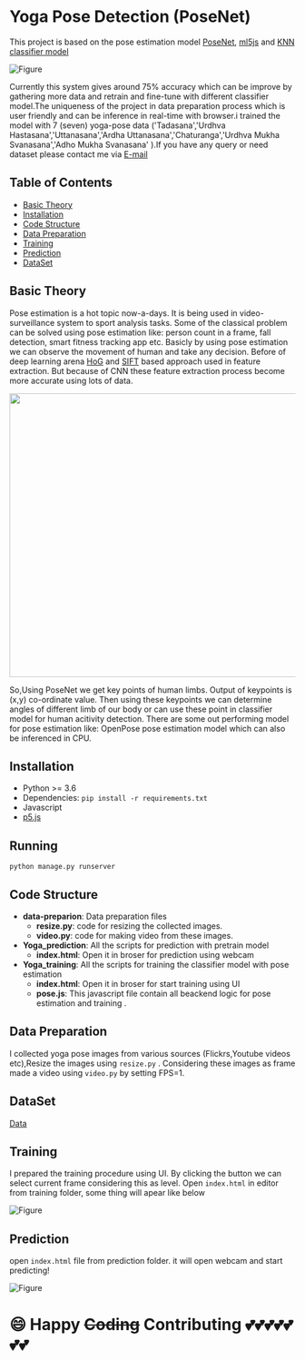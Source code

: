 # Yoga Pose Detection (PoseNet)
This project is based on the pose estimation model
[PoseNet](https://github.com/tensorflow/tfjs-models/tree/master/posenet), [ml5js](https://ml5js.org/getting-started/hello-ml5) and [KNN classifier model](https://en.wikipedia.org/wiki/K-nearest_neighbors_algorithm#:~:text=In%20pattern%20recognition%2C%20the%20k,examples%20in%20the%20feature%20space.&text=In%20k%2DNN%20classification%2C%20the%20output%20is%20a%20class%20membership.)


![Figure](https://github.com/forhadsidhu/Yoga-pose-detection/blob/master/Images/Yoga.jpg)



Currently this system gives around 75% accuracy which can be improve by gathering more data and retrain and fine-tune with different classifier model.The uniqueness of the project in data preparation process which is user friendly and can be inference in real-time with browser.i trained the model with 7 (seven) yoga-pose data ('Tadasana','Urdhva Hastasana','Uttanasana','Ardha Uttanasana','Chaturanga','Urdhva Mukha Svanasana','Adho Mukha Svanasana'
).If you have any query or need dataset please contact me via [E-mail](md.sharif.ullah.forhad@gmail.com)


## Table of Contents
- [Basic Theory](#Basic-Theory)
- [Installation](#installation)
- [Code Structure](#code-structure)
- [Data Preparation](#data-preparation)
- [Training](#training)
- [Prediction](#prediction)
- [DataSet](#dataset)



## Basic Theory

Pose estimation is a hot topic now-a-days. It is being used in video-surveillance system to sport analysis tasks. Some of the classical problem can be solved using pose estimation like: person count in a frame, fall detection, smart fitness tracking app etc. Basicly by using pose estimation we can observe the movement of human and take any decision. Before of deep learning arena [HoG](https://lear.inrialpes.fr/people/triggs/pubs/Dalal-cvpr05.pdf) and [SIFT](http://www.scholarpedia.org/article/Scale_Invariant_Feature_Transform) based approach used in feature extraction. But because of CNN these feature extraction process become more accurate using lots of data. 

<p align="center">
  <img width="600" height="500" src="https://github.com/forhadsidhu/Yoga-pose-detection/blob/master/Images/posenet.gif">
</p>

So,Using PoseNet we get key points of human limbs. Output of keypoints is (x,y) co-ordinate value. Then using these keypoints we can determine angles of different limb of our body or can use these point in classifier model for human acitivity detection. There are some out performing model for pose estimation like: OpenPose pose estimation model which can also be inferenced in CPU.

## Installation

* Python >= 3.6
* Dependencies: ```pip install -r requirements.txt```
* Javascript
* [p5.js](https://p5js.org/download/)

## Running
```python manage.py runserver```


## Code Structure
- **data-preparion**: Data preparation files
  - **resize.py**:  code for resizing the collected images.
  - **video.py**:  code for making video from these images.
- **Yoga_prediction**: All the scripts for prediction with pretrain model
  - **index.html**: Open it in broser for prediction using webcam
- **Yoga_training**: All the scripts for training the classifier model with pose estimation
  - **index.html**: Open it in broser for start training using UI
  - **pose.js**: This javascript file contain all beackend logic for pose estimation and training .


## Data Preparation


I collected yoga pose images from various sources (Flickrs,Youtube videos etc),Resize the images using ```resize.py``` . Considering these images as frame made a video using ```video.py``` by setting FPS=1.
## DataSet
[Data](https://drive.google.com/file/d/1n5qpMEGmW_-urhTatfRecva8dHQMTgdK/view?usp=sharing)

## Training

I prepared the training procedure using UI. By clicking the button we can select current frame considering this as level. Open ```index.html``` in editor from training folder, some thing will apear like below

![Figure](https://github.com/forhadsidhu/Yoga-pose-detection/blob/master/Images/train.PNG)


## Prediction

open ```index.html``` file from prediction folder. it will open webcam and start predicting!

![Figure](https://github.com/forhadsidhu/Yoga-pose-detection/blob/master/Images/pred.PNG)



# :smile: Happy ~~Coding~~ Contributing :two_hearts::two_hearts::two_hearts::two_hearts::two_hearts::two_hearts::two_hearts:

